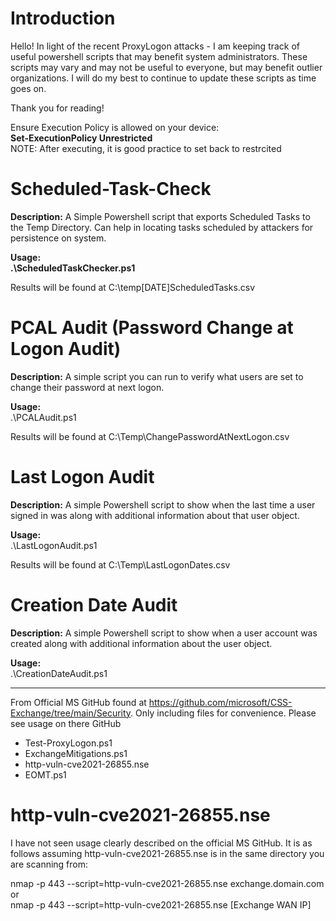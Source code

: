 # Introduction
Hello! In light of the recent ProxyLogon attacks - I am keeping track of useful powershell scripts that may benefit system administrators. These scripts may vary and may not be useful to everyone, but may benefit outlier organizations. I will do my best to continue to update these scripts as time goes on. 

Thank you for reading! 

Ensure Execution Policy is allowed on your device:<br />
**Set-ExecutionPolicy Unrestricted**<br />
NOTE: After executing, it is good practice to set back to restrcited

# Scheduled-Task-Check
**Description:** A Simple Powershell script that exports Scheduled Tasks to the Temp Directory. Can help in locating tasks scheduled by attackers for persistence on system.

**Usage:** <br />
**.\ScheduledTaskChecker.ps1**

Results will be found at C:\temp\[DATE]ScheduledTasks.csv

# PCAL Audit (Password Change at Logon Audit)
**Description:** A simple script you can run to verify what users are set to change their password at next logon. 

**Usage:**<br /> 
.\PCALAudit.ps1

Results will be found at C:\Temp\ChangePasswordAtNextLogon.csv

# Last Logon Audit
**Description:** A simple Powershell script to show when the last time a user signed in was along with additional information about that user object. 

**Usage:**<br /> 
.\LastLogonAudit.ps1

Results will be found at C:\Temp\LastLogonDates.csv

# Creation Date Audit
**Description:** A simple Powershell script to show when a user account was created along with additional information about the user object. 

**Usage:**<br /> 
.\CreationDateAudit.ps1

------------------------------------------------------------------------------------------------------------------------------------
From Official MS GitHub found at https://github.com/microsoft/CSS-Exchange/tree/main/Security. Only including files for convenience. 
Please see usage on there GitHub 
- Test-ProxyLogon.ps1
- ExchangeMitigations.ps1
- http-vuln-cve2021-26855.nse
- EOMT.ps1

# http-vuln-cve2021-26855.nse
I have not seen usage clearly described on the official MS GitHub. It is as follows assuming http-vuln-cve2021-26855.nse is in the same directory you are scanning from: <br /> 

nmap -p 443 --script=http-vuln-cve2021-26855.nse exchange.domain.com<br /> 
or <br /> 
nmap -p 443 --script=http-vuln-cve2021-26855.nse [Exchange WAN IP]  

 
